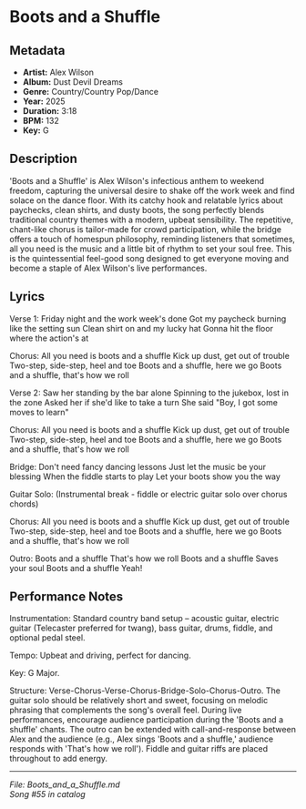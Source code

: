 # Boots and a Shuffle

## Metadata
- **Artist:** Alex Wilson
- **Album:** Dust Devil Dreams
- **Genre:** Country/Country Pop/Dance
- **Year:** 2025
- **Duration:** 3:18
- **BPM:** 132
- **Key:** G

## Description
'Boots and a Shuffle' is Alex Wilson's infectious anthem to weekend freedom, capturing the universal desire to shake off the work week and find solace on the dance floor. With its catchy hook and relatable lyrics about paychecks, clean shirts, and dusty boots, the song perfectly blends traditional country themes with a modern, upbeat sensibility. The repetitive, chant-like chorus is tailor-made for crowd participation, while the bridge offers a touch of homespun philosophy, reminding listeners that sometimes, all you need is the music and a little bit of rhythm to set your soul free. This is the quintessential feel-good song designed to get everyone moving and become a staple of Alex Wilson's live performances.

## Lyrics

Verse 1:
Friday night and the work week's done
Got my paycheck burning like the setting sun
Clean shirt on and my lucky hat
Gonna hit the floor where the action's at

Chorus:
All you need is boots and a shuffle
Kick up dust, get out of trouble
Two-step, side-step, heel and toe
Boots and a shuffle, here we go
Boots and a shuffle, that's how we roll

Verse 2:
Saw her standing by the bar alone
Spinning to the jukebox, lost in the zone
Asked her if she'd like to take a turn
She said "Boy, I got some moves to learn"

Chorus:
All you need is boots and a shuffle
Kick up dust, get out of trouble
Two-step, side-step, heel and toe
Boots and a shuffle, here we go
Boots and a shuffle, that's how we roll

Bridge:
Don't need fancy dancing lessons
Just let the music be your blessing
When the fiddle starts to play
Let your boots show you the way

Guitar Solo:
(Instrumental break - fiddle or electric guitar solo over chorus chords)

Chorus:
All you need is boots and a shuffle
Kick up dust, get out of trouble
Two-step, side-step, heel and toe
Boots and a shuffle, here we go
Boots and a shuffle, that's how we roll

Outro:
Boots and a shuffle
That's how we roll
Boots and a shuffle
Saves your soul
Boots and a shuffle
Yeah!

## Performance Notes

Instrumentation: Standard country band setup – acoustic guitar, electric guitar (Telecaster preferred for twang), bass guitar, drums, fiddle, and optional pedal steel. 

Tempo: Upbeat and driving, perfect for dancing. 

Key: G Major.

Structure: Verse-Chorus-Verse-Chorus-Bridge-Solo-Chorus-Outro. The guitar solo should be relatively short and sweet, focusing on melodic phrasing that complements the song's overall feel. During live performances, encourage audience participation during the 'Boots and a shuffle' chants. The outro can be extended with call-and-response between Alex and the audience (e.g., Alex sings 'Boots and a shuffle,' audience responds with 'That's how we roll'). Fiddle and guitar riffs are placed throughout to add energy.

---
*File: Boots_and_a_Shuffle.md*  
*Song #55 in catalog*
